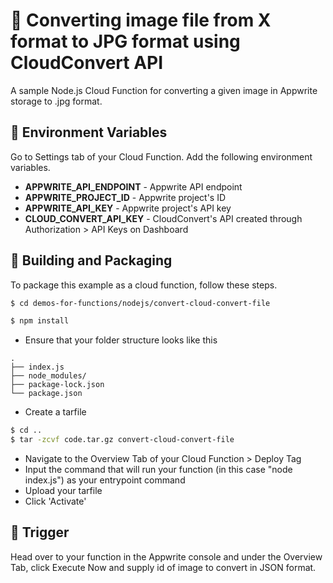 # 📧 Converting image file from X format to JPG format using CloudConvert API

A sample Node.js Cloud Function for converting a given image in Appwrite storage to .jpg format.

## 📝 Environment Variables

Go to Settings tab of your Cloud Function. Add the following environment variables.

- **APPWRITE_API_ENDPOINT** - Appwrite API endpoint
- **APPWRITE_PROJECT_ID** - Appwrite project's ID
- **APPWRITE_API_KEY** - Appwrite project's API key
- **CLOUD_CONVERT_API_KEY** - CloudConvert's API created through Authorization > API Keys on Dashboard

## 🚀 Building and Packaging

To package this example as a cloud function, follow these steps.

```bash
$ cd demos-for-functions/nodejs/convert-cloud-convert-file

$ npm install
```

- Ensure that your folder structure looks like this

```
.
├── index.js
├── node_modules/
├── package-lock.json
└── package.json
```

- Create a tarfile

```bash
$ cd ..
$ tar -zcvf code.tar.gz convert-cloud-convert-file
```

- Navigate to the Overview Tab of your Cloud Function > Deploy Tag
- Input the command that will run your function (in this case "node index.js") as your entrypoint command
- Upload your tarfile
- Click 'Activate'

## 🎯 Trigger

Head over to your function in the Appwrite console and under the Overview Tab, click Execute Now and supply id of image to convert in JSON format.

